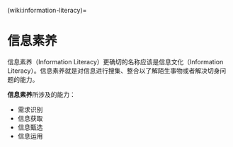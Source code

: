 (wiki:information-literacy)=
# 信息素养

信息素养（Information Literacy）更确切的名称应该是信息文化（Information Literacy）。信息素养就是对信息进行搜集、整合以了解陌生事物或者解决切身问题的能力。

**信息素养**所涉及的能力：

- 需求识别
- 信息获取
- 信息甄选
- 信息运用
